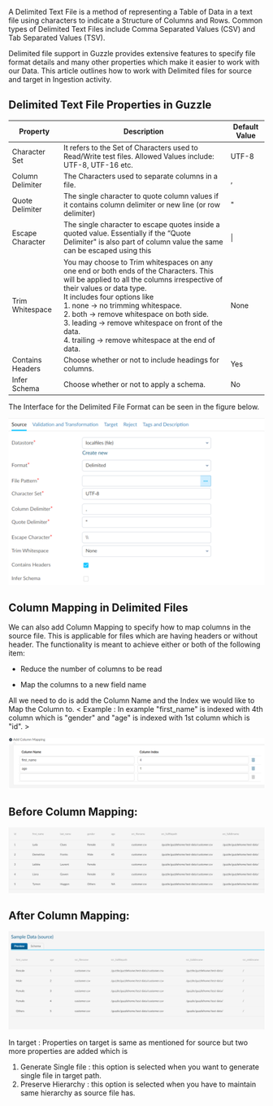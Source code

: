 A Delimited Text File is a method of representing a Table of Data in a text file using characters to indicate a Structure of Columns and Rows. Common types of Delimited Text Files include Comma Separated Values (CSV) and Tab Separated Values (TSV).

Delimited file support in Guzzle provides extensive features to specify file format details and many other properties which make it easier to work with our Data. This article outlines how to work with Delimited files for source and target in Ingestion activity.  

## Delimited Text File Properties in Guzzle

|Property|Description|Default Value|
|--- |--- |--- |
|Character Set|It refers to the Set of Characters used to Read/Write test files. Allowed Values include: UTF-8, UTF-16 etc.|UTF-8|
|Column Delimiter|The Characters used to separate columns in a file.|,|
|Quote Delimiter|The single character to quote column values if it contains column delimiter or new line (or row delimiter)|"|
|Escape Character|The single character to escape quotes inside a quoted value. Essentially if the “Quote Delimiter" is also part of column value the same can be escaped using this|\\|
|Trim Whitespace|You may choose to Trim whitespaces on any one end or both ends of the Characters. This will be applied to all the columns irrespective of their values or data type.<br/>It includes four options like<br/> 1. none -> no trimming whitespace.<br/>2. both -> remove whitespace on both side.<br/>3. leading -> remove whitespace on front of the data.<br/>4. trailing -> remove whitespace at the end of data.|None|
|Contains Headers|Choose whether or not to include headings for columns.|Yes|
|Infer Schema|Choose whether or not to apply a schema.|No|



The Interface for the Delimited File Format can be seen in the figure below.

![image alt text](/img/docs/how-to-guides/ingest_data/delimited1.png)

## Column Mapping in Delimited Files

We can also add Column Mapping to specify how to map columns in the source file. This is applicable for files which are having headers or without header. The functionality is meant to achieve either or both of the following item:

* Reduce the number of columns to be read

* Map the columns to a new field name

All we need to do is add the Column Name and the Index we would like to Map the Column to.
< Example :  In example "first_name" is indexed with 4th column which is "gender" and "age" is indexed with 1st column which is "id". >

![image alt text](/img/docs/how-to-guides/ingest_data/delimited2.png)

## Before Column Mapping:

![image alt text](/img/docs/how-to-guides/ingest_data/delimited3.png)

## After Column Mapping:

![image alt text](/img/docs/how-to-guides/ingest_data/delimited4.png)

In target :
Properties on target is same as mentioned for source but two more properties are added which is 
1. Generate Single file : this option is selected when you want to generate single file in target path.
2. Preserve Hierarchy  : this option is selected when you have to maintain same hierarchy as source file has. 
